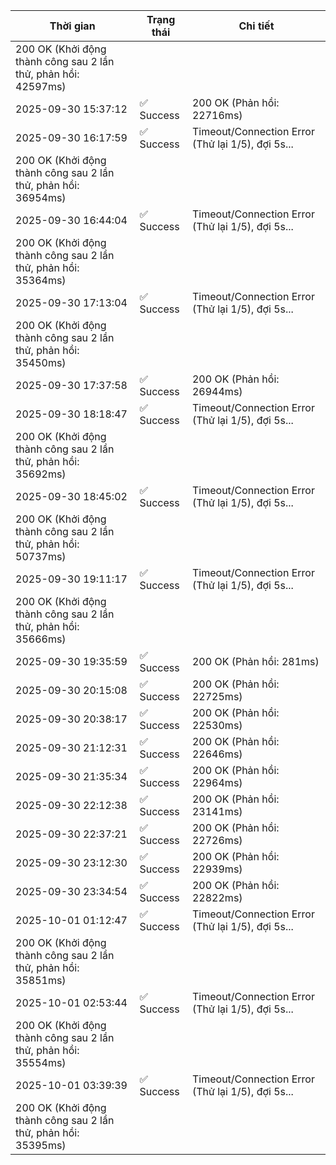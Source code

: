 | Thời gian | Trạng thái | Chi tiết |
|---|---|---|
200 OK (Khởi động thành công sau 2 lần thử, phản hồi: 42597ms) |
| 2025-09-30 15:37:12 | ✅ Success | 200 OK (Phản hồi: 22716ms) |
| 2025-09-30 16:17:59 | ✅ Success | Timeout/Connection Error (Thử lại 1/5), đợi 5s...
200 OK (Khởi động thành công sau 2 lần thử, phản hồi: 36954ms) |
| 2025-09-30 16:44:04 | ✅ Success | Timeout/Connection Error (Thử lại 1/5), đợi 5s...
200 OK (Khởi động thành công sau 2 lần thử, phản hồi: 35364ms) |
| 2025-09-30 17:13:04 | ✅ Success | Timeout/Connection Error (Thử lại 1/5), đợi 5s...
200 OK (Khởi động thành công sau 2 lần thử, phản hồi: 35450ms) |
| 2025-09-30 17:37:58 | ✅ Success | 200 OK (Phản hồi: 26944ms) |
| 2025-09-30 18:18:47 | ✅ Success | Timeout/Connection Error (Thử lại 1/5), đợi 5s...
200 OK (Khởi động thành công sau 2 lần thử, phản hồi: 35692ms) |
| 2025-09-30 18:45:02 | ✅ Success | Timeout/Connection Error (Thử lại 1/5), đợi 5s...
200 OK (Khởi động thành công sau 2 lần thử, phản hồi: 50737ms) |
| 2025-09-30 19:11:17 | ✅ Success | Timeout/Connection Error (Thử lại 1/5), đợi 5s...
200 OK (Khởi động thành công sau 2 lần thử, phản hồi: 35666ms) |
| 2025-09-30 19:35:59 | ✅ Success | 200 OK (Phản hồi: 281ms) |
| 2025-09-30 20:15:08 | ✅ Success | 200 OK (Phản hồi: 22725ms) |
| 2025-09-30 20:38:17 | ✅ Success | 200 OK (Phản hồi: 22530ms) |
| 2025-09-30 21:12:31 | ✅ Success | 200 OK (Phản hồi: 22646ms) |
| 2025-09-30 21:35:34 | ✅ Success | 200 OK (Phản hồi: 22964ms) |
| 2025-09-30 22:12:38 | ✅ Success | 200 OK (Phản hồi: 23141ms) |
| 2025-09-30 22:37:21 | ✅ Success | 200 OK (Phản hồi: 22726ms) |
| 2025-09-30 23:12:30 | ✅ Success | 200 OK (Phản hồi: 22939ms) |
| 2025-09-30 23:34:54 | ✅ Success | 200 OK (Phản hồi: 22822ms) |
| 2025-10-01 01:12:47 | ✅ Success | Timeout/Connection Error (Thử lại 1/5), đợi 5s...
200 OK (Khởi động thành công sau 2 lần thử, phản hồi: 35851ms) |
| 2025-10-01 02:53:44 | ✅ Success | Timeout/Connection Error (Thử lại 1/5), đợi 5s...
200 OK (Khởi động thành công sau 2 lần thử, phản hồi: 35554ms) |
| 2025-10-01 03:39:39 | ✅ Success | Timeout/Connection Error (Thử lại 1/5), đợi 5s...
200 OK (Khởi động thành công sau 2 lần thử, phản hồi: 35395ms) |
